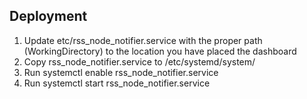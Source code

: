 ## Deployment

1. Update etc/rss_node_notifier.service with the proper path (WorkingDirectory) to the location you have placed the dashboard
1. Copy rss_node_notifier.service to /etc/systemd/system/
1. Run systemctl enable rss_node_notifier.service
1. Run systemctl start rss_node_notifier.service

